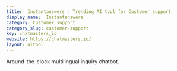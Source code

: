 ```yaml
---
title:  Instantanswers - Trending AI tool for Customer support
display_name:  Instantanswers
category: Customer support
category_slug: customer-support
key: chatmasters_io
website: https://chatmasters.io/
layout: aitool
---
```


Around-the-clock multilingual inquiry chatbot.
